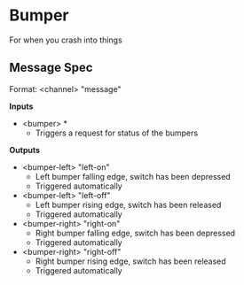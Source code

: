 # Bumper

For when you crash into things

## Message Spec

Format: \<channel> "message"

**Inputs**

* \<bumper> *
  * Triggers a request for status of the bumpers

**Outputs**

* \<bumper-left> "left-on"
  * Left bumper falling edge, switch has been depressed
  * Triggered automatically
* \<bumper-left> "left-off"
  * Left bumper rising edge, switch has been released
  * Triggered automatically
* \<bumper-right> "right-on"
  * Right bumper falling edge, switch has been depressed
  * Triggered automatically
* \<bumper-right> "right-off"
  * Right bumper rising edge, switch has been released 
  * Triggered automatically
